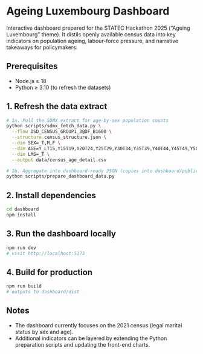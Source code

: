 # Ageing Luxembourg Dashboard

Interactive dashboard prepared for the STATEC Hackathon 2025 (“Ageing Luxembourg” theme). It distils openly available census data into key indicators on population ageing, labour-force pressure, and narrative takeaways for policymakers.

## Prerequisites

- Node.js ≥ 18
- Python ≥ 3.10 (to refresh the datasets)

## 1. Refresh the data extract

```bash
# 1a. Pull the SDMX extract for age-by-sex population counts
python scripts/sdmx_fetch_data.py \
  --flow DSD_CENSUS_GROUP1_3@DF_B1600 \
  --structure census_structure.json \
  --dim SEX=_T,M,F \
  --dim AGE=Y_LT15,Y15T19,Y20T24,Y25T29,Y30T34,Y35T39,Y40T44,Y45T49,Y50T54,Y55T59,Y60T64,Y65T69,Y70T74,Y75T79,Y80T84,Y85T89,Y90T94,Y95T99,Y_GE100 \
  --dim LMS=_T \
  --output data/census_age_detail.csv

# 1b. Aggregate into dashboard-ready JSON (copies into dashboard/public/data/)
python scripts/prepare_dashboard_data.py
```

## 2. Install dependencies

```bash
cd dashboard
npm install
```

## 3. Run the dashboard locally

```bash
npm run dev
# visit http://localhost:5173
```

## 4. Build for production

```bash
npm run build
# outputs to dashboard/dist
```

## Notes

- The dashboard currently focuses on the 2021 census (legal marital status by sex and age).
- Additional indicators can be layered by extending the Python preparation scripts and updating the front-end charts.
